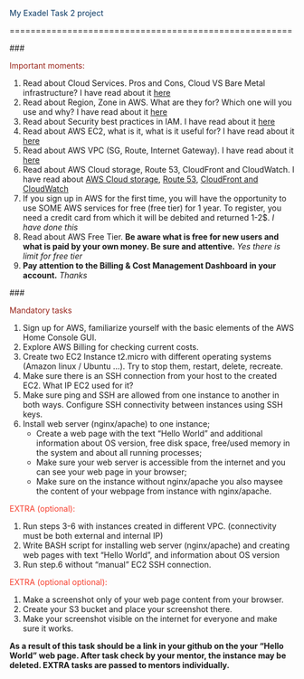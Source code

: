 <p style="color:#063763">My Exadel Task 2 project</p> 
======================================================

###<p style="color:#982218">Important moments:</p>
1. Read about Cloud Services. Pros and Cons, Cloud VS Bare Metal infrastructure? I have read about it [here](https://www.volico.com/bare-metal-server-or-cloud-servers-whats-the-difference/)
2. Read about Region, Zone in AWS. What are they for? Which one will you use and why? I have read about it [here](https://docs.aws.amazon.com/AWSEC2/latest/UserGuide/using-regions-availability-zones.html)
3. Read about Security best practices in IAM. I have read about it [here](https://docs.aws.amazon.com/IAM/latest/UserGuide/best-practices.html)
4. Read about AWS EC2, what is it, what is it useful for? I have read about it [here](https://docs.aws.amazon.com/AWSEC2/latest/UserGuide/concepts.html)
5. Read about AWS VPC (SG, Route, Internet Gateway). I have read about it [here](https://docs.aws.amazon.com/vpc/latest/userguide/what-is-amazon-vpc.html)
6. Read about AWS Cloud storage, Route 53, CloudFront and CloudWatch. I have read about [AWS Cloud storage](https://aws.amazon.com/ru/products/storage/), [Route 53](https://aws.amazon.com/ru/route53/), [CloudFront and CloudWatch](https://docs.aws.amazon.com/AmazonCloudFront/latest/DeveloperGuide/monitoring-using-cloudwatch.html)
7. If you sign up in AWS for the first time, you will have the opportunity to use SOME AWS services for free (free tier) for 1 year. To register, you need a credit card from which it will be debited and returned 1-2$. *I have done this*
8. Read about AWS Free Tier. **Be aware what is free for new users and what is paid by your own money. Be sure and attentive.** *Yes there is limit for free tier*
9. **Pay attention to the Billing & Cost Management Dashboard in your account.** *Thanks*

###<p style="color:#982218">Mandatory tasks</p>

1. Sign up for AWS, familiarize yourself with the basic elements of the AWS Home Console GUI.
2. Explore AWS Billing for checking current costs.
3. Create two EC2 Instance t2.micro with different operating systems (Amazon linux / Ubuntu ...). Try to stop them, restart, delete, recreate.
4. Make sure there is an SSH connection from your host to the created EC2. What IP EC2 used for it?
5. Make sure  ping and SSH are allowed from one instance to another in both ways. Configure SSH connectivity between instances using SSH keys.
6. Install web server (nginx/apache) to one instance;
   - Create a web page with the text “Hello World” and additional information about OS version, free disk space,  free/used memory in the system and about all running processes;
   - Make sure your web server is accessible from the internet and you can see your web page in your browser;
   - Make sure on the instance without nginx/apache you also maysee the content of your webpage from instance with nginx/apache.



<p style="color:#f73e2d">EXTRA (optional):</p>

1. Run steps 3-6 with instances created in different VPC. (connectivity must be both external and internal IP)
2. Write BASH script for installing web server (nginx/apache) and creating web pages with text “Hello World”, and information about OS version
3. Run step.6 without “manual” EC2 SSH connection.

<p style="color:#f73e2d">EXTRA (optional optional):</p>

1. Make a screenshot only of your web page сontent from your browser.
2. Create your S3 bucket and place your screenshot there.
3. Make your screenshot visible on the internet for everyone and make sure it works.

**As a result of this task should be a link in your github on the your “Hello World” web page. After task check by your mentor, the instance may be deleted. EXTRA tasks are passed to mentors individually.**

